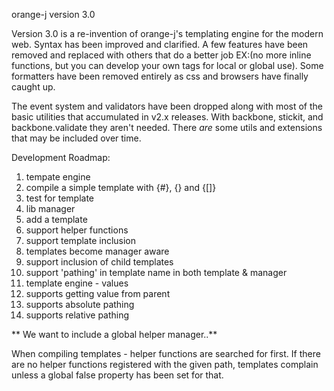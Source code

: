 orange-j
version 3.0

Version 3.0 is a re-invention of orange-j's templating engine for the modern web. Syntax has been improved and clarified. 
A few features have been removed and replaced with others that do a better job EX:(no more inline functions, but you can 
develop your own tags for local or global use). Some formatters have been removed entirely as css and browsers have 
finally caught up.

The event system and validators have been dropped along with most of the basic utilities that accumulated in v2.x 
releases. With backbone, stickit, and backbone.validate they aren't needed. There *are* some utils and extensions that
may be included over time.


Development Roadmap:
1. tempate engine
  1. compile a simple template with {#}, {<attributeName>} and {<attributeName>[]}
2. test for template
3. lib manager
  1. add a template
  2. support helper functions
  2. support template inclusion
  3. templates become manager aware
  5. support inclusion of child templates
  6. support 'pathing' in template name in both template & manager
4. template engine - values
  1. supports getting value from parent
  2. supports absolute pathing
  3. supports relative pathing


** We want to include a global helper manager..**

When compiling templates - helper functions are searched for first.
If there are no helper functions registered with the given path, templates complain unless a global false property has 
been set for that.

